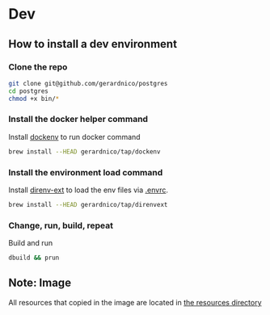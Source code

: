 # Dev


## How to install a dev environment

### Clone the repo

```bash
git clone git@github.com/gerardnico/postgres
cd postgres
chmod +x bin/*
```

### Install the docker helper command

Install [dockenv](https://github.com/gerardnico/dockenv) to run docker command
```bash
brew install --HEAD gerardnico/tap/dockenv
```

### Install the environment load command
Install [direnv-ext](https://github.com/gerardnico/direnv-ext) to 
load the env files via [.envrc](../.envrc).
```bash
brew install --HEAD gerardnico/tap/direnvext
```

### Change, run, build, repeat

Build and run
```bash
dbuild && prun
```


## Note: Image

All resources that copied in the image are located in [the resources directory](../resources)
